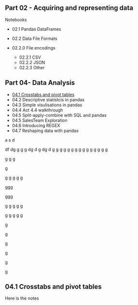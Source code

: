 ## Part 02 - Acquiring and representing data
Notebooks

- 02.1 Pandas DataFrames
- 02.2 Data File Formats
- 02.2.0 File encodings

  - 02.2.1 CSV
  - 02.2.2 JSON
  - 02.2.3 Other

## Part 04-  Data Analysis

- [04.1 Crosstabs and pivot tables](#04.1-crosstabs-and-pivot-tables)
- 04.2 Descriptive statistcis in pandas
- 04.3 Simple visulisations in pandas
- 04.4 Act 4.4 walkthrough
- 04.5 Split-apply-combine with SQL and pandas
- 04.5 SalesTeam Exploration
- 04.6 Introducing REGEX
- 04.7 Reshaping data with pandas

a
s
d

df
dg
g
g
g
dg
d
g
dg
d
g
g
g
g
g
g
g
g
g
g
g
g
g
g
g

g
g
g

g

g
g
g
g
g


ggg

ggg

g
g
g
g
g


g
g
g
g
g



g


g


g


g



g

g

## 04.1 Crosstabs and pivot tables
Here is the notes
